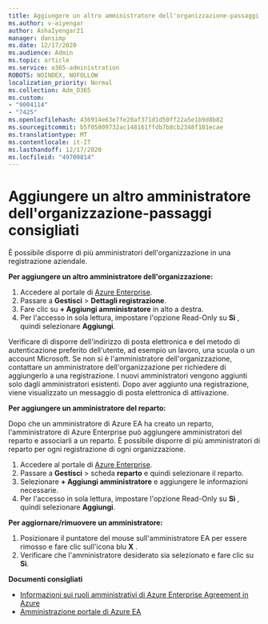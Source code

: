 ```yaml
---
title: Aggiungere un altro amministratore dell'organizzazione-passaggi consigliati
ms.author: v-aiyengar
author: AshaIyengar21
manager: dansimp
ms.date: 12/17/2020
ms.audience: Admin
ms.topic: article
ms.service: o365-administration
ROBOTS: NOINDEX, NOFOLLOW
localization_priority: Normal
ms.collection: Adm_O365
ms.custom:
- "9004114"
- "7425"
ms.openlocfilehash: 436914e63e7fe28af371d1d50ff22a5e1b9d8b82
ms.sourcegitcommit: b5f05809732ac148161ffdb7b8cb2348f101ecae
ms.translationtype: MT
ms.contentlocale: it-IT
ms.lasthandoff: 12/17/2020
ms.locfileid: "49709814"
---
```

# <a name="add-another-enterprise-administrator---recommended-steps"></a>Aggiungere un altro amministratore dell'organizzazione-passaggi consigliati

È possibile disporre di più amministratori dell'organizzazione in una registrazione aziendale.

**Per aggiungere un altro amministratore dell'organizzazione:**

1. Accedere al portale di [Azure Enterprise](https://ea.azure.com/).
1. Passare a **Gestisci**  >  **Dettagli registrazione**.
1. Fare clic su **+ Aggiungi amministratore** in alto a destra.
1. Per l'accesso in sola lettura, impostare l'opzione Read-Only su **Sì** , quindi selezionare **Aggiungi**.

Verificare di disporre dell'indirizzo di posta elettronica e del metodo di autenticazione preferito dell'utente, ad esempio un lavoro, una scuola o un account Microsoft. Se non si è l'amministratore dell'organizzazione, contattare un amministratore dell'organizzazione per richiedere di aggiungerlo a una registrazione. I nuovi amministratori vengono aggiunti solo dagli amministratori esistenti. Dopo aver aggiunto una registrazione, viene visualizzato un messaggio di posta elettronica di attivazione.

**Per aggiungere un amministratore del reparto:**

Dopo che un amministratore di Azure EA ha creato un reparto, l'amministratore di Azure Enterprise può aggiungere amministratori del reparto e associarli a un reparto. È possibile disporre di più amministratori di reparto per ogni registrazione di ogni organizzazione.

1. Accedere al portale di [Azure Enterprise](https://ea.azure.com/).
1. Passare a **Gestisci**  >  scheda **reparto** e quindi selezionare il reparto.
1. Selezionare **+ Aggiungi amministratore** e aggiungere le informazioni necessarie.
1. Per l'accesso in sola lettura, impostare l'opzione Read-Only su **Sì** , quindi selezionare **Aggiungi**.

**Per aggiornare/rimuovere un amministratore:**

1. Posizionare il puntatore del mouse sull'amministratore EA per essere rimosso e fare clic sull'icona blu **X** .
1. Verificare che l'amministratore desiderato sia selezionato e fare clic su **Sì**.

**Documenti consigliati**

- [Informazioni sui ruoli amministrativi di Azure Enterprise Agreement in Azure](https://docs.microsoft.com/azure/billing/billing-understand-ea-roles)
- [Amministrazione portale di Azure EA](https://docs.microsoft.com/azure/billing/billing-ea-portal-administration)
